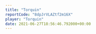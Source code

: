 ```yaml
---
title: "Torquin"
reportCode: "8dpJrVLAZtf2m16X"
player: "Torquin"
date: 2021-06-27T18:56:46.792000+00:00
---
```

